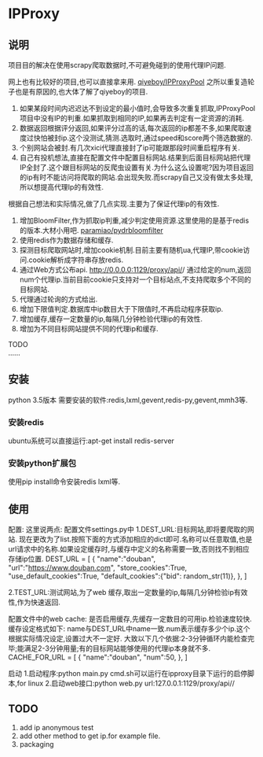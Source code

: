 # IPProxy

## 说明
  项目目的解决在使用scrapy爬取数据时,不可避免碰到的使用代理IP问题. 

  网上也有比较好的项目,也可以直接拿来用.  [qiyeboy/IPProxyPool](https://github.com/qiyeboy/IPProxyPool/) 
  之所以重复造轮子也是有原因的,也大体了解了qiyeboy的项目. 

1. 如果某段时间内迟迟达不到设定的最小值时,会导致多次重复抓取,IPProxyPool项目中没有IP的判重.如果抓取到相同的IP,如果再去判定有一定资源的消耗. 
2. 数据返回根据评分返回,如果评分过高的话,每次返回的ip都差不多,如果爬取速度过快怕被封ip.这个没测试,猜测.选取时,通过speed和score两个筛选数据的. 
3. 个别网站会被封.有几次xici代理直接封了ip可能跟那段时间重启程序有关. 
4. 自己有投机想法,直接在配置文件中配置目标网站.结果到后面目标网站把代理IP全封了.这个跟目标网站的反爬虫设置有关.为什么这么设置呢?因为项目返回的ip有时不能访问将爬取的网站.会出现失败.而scrapy自己又没有做太多处理,所以想提高代理Ip的有效性. 


  根据自己想法和实际情况,做了几点实现.主要为了保证代理ip的有效性. 

 1. 增加BloomFilter,作为抓取ip判重,减少判定使用资源.这里使用的是基于redis的版本.大材小用吧. [paramiao/pydrbloomfilter](https://github.com/paramiao/pydrbloomfilter)
 2. 使用redis作为数据存储和缓存. 
 3. 探测目标爬取网站时,增加cookie机制.目前主要有随机ua,代理IP,带cookie访问.cookie解析成字符串存放redis. 
 4. 通过Web方式公布api. http://0.0.0.0:1129/proxy/api/<project>/<num>  通过给定的num,返回num个代理ip.当前目前cookie只支持对一个目标站点,不支持爬取多个不同的目标网站.
 5. 代理通过轮询的方式给出. 
 6. 增加下限值判定.数据库中ip数目大于下限值时,不再启动程序获取ip. 
 7. 增加缓存,缓存一定数量的ip,每隔几分钟检验代理ip的有效性.
 8. 增加为不同目标网站提供不同的代理ip和缓存.

  TODO   
......


## 安装
python 3.5版本
需要安装的软件:redis,lxml,gevent,redis-py,gevent,mmh3等.

### 安装redis
ubuntu系统可以直接运行:apt-get install redis-server

### 安装python扩展包
使用pip install命令安装redis lxml等.

## 使用
配置:
这里说两点:
配置文件settings.py中
1.DEST_URL:目标网站,即将要爬取的网站.
现在更改为了list.按照下面的方式添加相应的dict即可.名称可以任意取值,也是url请求中的名称.如果设定缓存时,与缓存中定义的名称需要一致,否则找不到相应存储ip位置.
DEST_URL = [
    {
        "name":"douban",
        "url":"https://www.douban.com",
        "store_cookies":True,
        "use_default_cookies":True,
        "default_cookies":{"bid": random_str(11)},
    },
]


2.TEST_URL:测试网站,为了web 缓存,取出一定数量的ip,每隔几分钟检验ip有效性,作为快速返回.

配置文件中的web cache:
是否启用缓存,先缓存一定数目的可用ip.检验速度较快.
缓存设定格式如下: name与DEST_URL中name一致.num表示缓存多少个ip.这个根据实际情况设定,设置过大不一定好.
大致以下几个依据:2-3分钟循环内能检查完毕;能满足2-3分钟用量;有的目标网站能够使用的代理ip本身就不多.
CACHE_FOR_URL = [
    {
    "name":"douban",
    "num":50,
    },
]

启动
1.启动程序:python main.py
cmd.sh可以运行在ipproxy目录下运行的启停脚本,for linux
2.启动web接口:python web.py
url:127.0.0.1:1129/proxy/api/<name>/<num>

## TODO
1. add ip anonymous test
2. add other method to get ip.for example file.
3. packaging
